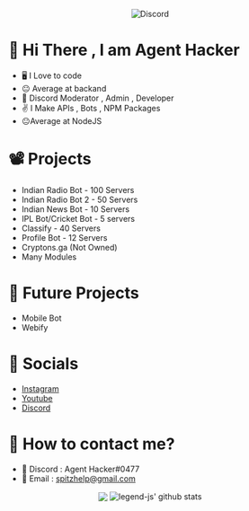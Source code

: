 <p align="center"> <img src="https://discord.c99.nl/widget/theme-1/464029590470262806.png" alt="Discord" /> </p>

# 👋 Hi There , I am Agent Hacker
- 🖥️ I Love to code
- 😐 Average at backand
- 💼 Discord Moderator , Admin , Developer
- ✌️ I Make APIs , Bots , NPM Packages 
- 😐Average at NodeJS
# 📽️ Projects
- Indian Radio Bot - 100 Servers
- Indian Radio Bot 2 - 50 Servers
- Indian News Bot - 10 Servers
- IPL Bot/Cricket Bot - 5 servers
- Classify - 40 Servers
- Profile Bot - 12 Servers
- Cryptons.ga (Not Owned)
- Many Modules 
# 🚧 Future Projects
- Mobile Bot
- Webify
# 📱 Socials 
- [Instagram](https://www.instagram.com/not.jenil/)
- [Youtube](https://www.youtube.com/channel/UCx9qjnVbHBdaUJCo4XgexXw)
- [Discord](https://www.discord.com/users/464029590470262806)
# 🤙 How to contact me?
- 📍 Discord : Agent Hacker#0477
- 📧 Email : spitzhelp@gmail.com
<p align="center">
  <img align="center" src="https://github-readme-stats.vercel.app/api/top-langs/?username=AgentHackerYT&show_icons=true&layout=compact&hide_border=true&theme=dark" />
  <img align="center" src="https://github-readme-stats.vercel.app/api?username=AgentHackerYT&show_icons=true&theme=dark&line_height=21" alt="legend-js' github stats"/>
